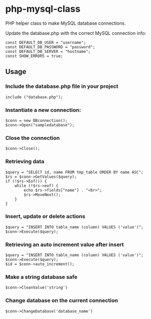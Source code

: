 # php-mysql-class
PHP helper class to make MySQL database connections.

Update the database.php with the correct MySQL connection info:
```
const DEFAULT_DB_USER = "username";
const DEFAULT_DB_PASSWORD = "password";
const DEFAULT_DB_SERVER = "hostname";
const SHOW_ERRORS = true;
```

## Usage

### Include the database.php file in your project

`include ("database.php");`

### Instantiate a new connection:
```
$conn = new DBconnection();
$conn->Open("sampledatabase");
```

### Close the connection
`$conn->Close();`

### Retrieving data
```
$query = "SELECT id, name FROM tmp_table ORDER BY name ASC";
$rs = $conn->GetValues($query);
if (!$rs->Eof()) {
    while (!$rs->eof) {
        echo $rs->fields["name"] . "<br>";
        $rs->MoveNext();
    }
}
```

### Insert, update or delete actions
```
$query = "INSERT INTO table_name (column) VALUES ('value')";
$conn->Execute($query);
```

### Retrieving an auto increment value after insert
```
$query = "INSERT INTO table_name (column) VALUES ('value')";
$conn->Execute($query);
$id = $conn->auto_increment();
```

### Make a string database safe
`$conn->CleanValue('string')`

### Change database on the current connection
`$conn->ChangeDatabase('database_name')`
